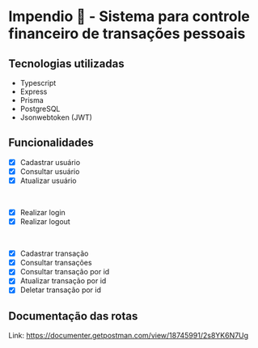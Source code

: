# Impendio 💸 - Sistema para controle financeiro de transações pessoais

## Tecnologias utilizadas
- Typescript
- Express
- Prisma
- PostgreSQL
- Jsonwebtoken (JWT)


## Funcionalidades
- [X] Cadastrar usuário
- [X] Consultar usuário
- [X] Atualizar usuário

<br>

- [X] Realizar login
- [X] Realizar logout

<br>

- [X] Cadastrar transação
- [X] Consultar transações
- [X] Consultar transação por id
- [X] Atualizar transação por id
- [X] Deletar transação por id

## Documentação das rotas
Link: https://documenter.getpostman.com/view/18745991/2s8YK6N7Ug
